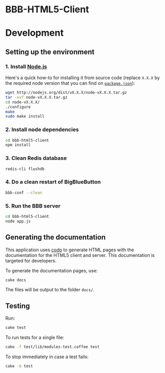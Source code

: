 BBB-HTML5-Client
================

# Development

## Setting up the environment

### 1. Install [Node.js](http://www.nodejs.org)

Here's a quick how-to for installing it from source code (replace `X.X.X` by the required node version that you can
find on [`package.json`](https://github.com/bigbluebutton/bigbluebutton/blob/html5-bridge/labs/bbb-html5-client/package.json)):

```bash
wget http://nodejs.org/dist/vX.X.X/node-vX.X.X.tar.gz
tar -xvf node-vX.X.X.tar.gz
cd node-vX.X.X/
./configure
make
sudo make install
```

### 2. Install node dependencies

```bash
cd bbb-html5-client
npm install
```

### 3. Clean Redis database

```bash
redis-cli flushdb
```

### 4. Do a clean restart of BigBlueButton

```bash
bbb-conf --clean
```

### 5. Run the BBB server

```bash
cd bbb-html5-client
node app.js
```

## Generating the documentation

This application uses [codo](https://github.com/netzpirat/codo/) to generate HTML pages with the documentation
for the HTML5 client and server. This documentation is targeted for developers.

To generate the documentation pages, use:

```bash
cake docs
```

The files will be output to the folder `docs/`.

## Testing

Run:

```bash
cake test
```

To run tests for a single file:

```bash
cake -f test/lib/modules-test.coffee test
```

To stop immediately in case a test fails:

```bash
cake -b test
```
